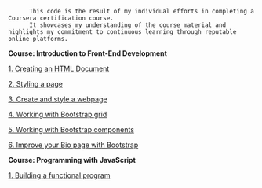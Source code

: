           This code is the result of my individual efforts in completing a Coursera certification course. 
          It showcases my understanding of the course material and highlights my commitment to continuous learning through reputable online platforms.


<b>Course: Introduction to Front-End Development</b>

[1. Creating an HTML Document](./folder_name/file_inside_folder.extension)

[2. Styling a page](./folder_name/file_inside_folder.extension)

[3. Create and style a webpage](./folder_name/file_inside_folder.extension)

[4. Working with Bootstrap grid](./folder_name/file_inside_folder.extension)

[5. Working with Bootstrap components](./folder_name/file_inside_folder.extension)

[6. Improve your Bio page with Bootstrap](./folder_name/file_inside_folder.extension)

<b>Course: Programming with JavaScript</b>

[1. Building a functional program](./folder_name/file_inside_folder.extension)




